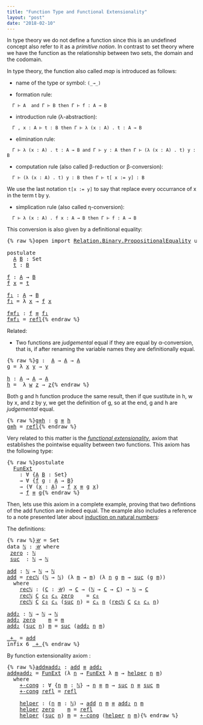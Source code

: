 ```yaml
---
title: "Function Type and Functional Extensionality"
layout: "post"
date: "2018-02-10"
---
```



In type theory we do not define a function since this is an undefined concept also
refer to it as a *primitive notion*. In contrast to set theory where we have
the function as the relationship between two sets, the domain
and the codomain.

In type theory, the function also called *map* is introduced as follows:

+ name of the type or symbol: `(_→_)`

+ formation rule:

```
  Γ ⊢ A  and Γ ⊢ B then Γ ⊢ f : A → B
```

+ introduction rule (λ-abstraction):
```
  Γ , x : A ⊢ t : B then Γ ⊢ λ (x : A) . t : A → B
```

+ elimination rule:
```
  Γ ⊢ λ (x : A) . t : A → B and Γ ⊢ y : A then Γ ⊢ (λ (x : A) . t) y : B
```

+ computation rule (also called β-reduction or β-conversion):
```
  Γ ⊢ (λ (x : A) . t) y : B then Γ ⊢ t[ x := y] : B
```
  We use the last notation `t[x := y]` to say that replace every occurrance of
  x in the term t by y.

+ simplication rule (also called η-conversion):
```
  Γ ⊢ λ (x : A) . f x : A → B then Γ ⊢ f : A → B
```
  This conversion is also given by a definitional equality:

<pre class="Agda">{% raw %}<a id="1122" class="Keyword">open</a> <a id="1127" class="Keyword">import</a> <a id="1134" href="https://agda.github.io/agda-stdlib/Relation.Binary.PropositionalEquality.html" class="Module">Relation.Binary.PropositionalEquality</a> <a id="1172" class="Keyword">using</a> <a id="1178" class="Symbol">(</a><a id="1179" href="https://agda.github.io/agda-stdlib/Agda.Builtin.Equality.html#_%E2%89%A1_" class="Datatype Operator">_≡_</a><a id="1182" class="Symbol">;</a> <a id="1184" href="https://agda.github.io/agda-stdlib/Agda.Builtin.Equality.html#_%E2%89%A1_.refl" class="InductiveConstructor">refl</a><a id="1188" class="Symbol">)</a>

<a id="1191" class="Keyword">postulate</a>
  <a id="A" href="{% endraw %}{% link _posts/2018-02-10-functions-in-type-theory.md %}{% raw %}#A" class="Postulate">A</a> <a id="B" href="{% endraw %}{% link _posts/2018-02-10-functions-in-type-theory.md %}{% raw %}#B" class="Postulate">B</a> <a id="1207" class="Symbol">:</a> <a id="1209" class="PrimitiveType">Set</a>
  <a id="t" href="{% endraw %}{% link _posts/2018-02-10-functions-in-type-theory.md %}{% raw %}#t" class="Postulate">t</a> <a id="1217" class="Symbol">:</a> <a id="1219" href="{% endraw %}{% link _posts/2018-02-10-functions-in-type-theory.md %}{% raw %}#B" class="Postulate">B</a>

<a id="f" href="{% endraw %}{% link _posts/2018-02-10-functions-in-type-theory.md %}{% raw %}#f" class="Function">f</a> <a id="1224" class="Symbol">:</a> <a id="1226" href="{% endraw %}{% link _posts/2018-02-10-functions-in-type-theory.md %}{% raw %}#A" class="Postulate">A</a> <a id="1228" class="Symbol">→</a> <a id="1230" href="{% endraw %}{% link _posts/2018-02-10-functions-in-type-theory.md %}{% raw %}#B" class="Postulate">B</a>
<a id="1232" href="{% endraw %}{% link _posts/2018-02-10-functions-in-type-theory.md %}{% raw %}#f" class="Function">f</a> <a id="1234" href="{% endraw %}{% link _posts/2018-02-10-functions-in-type-theory.md %}{% raw %}#1234" class="Bound">x</a> <a id="1236" class="Symbol">=</a> <a id="1238" href="{% endraw %}{% link _posts/2018-02-10-functions-in-type-theory.md %}{% raw %}#t" class="Postulate">t</a>

<a id="f₁" href="{% endraw %}{% link _posts/2018-02-10-functions-in-type-theory.md %}{% raw %}#f%E2%82%81" class="Function">f₁</a> <a id="1244" class="Symbol">:</a> <a id="1246" href="{% endraw %}{% link _posts/2018-02-10-functions-in-type-theory.md %}{% raw %}#A" class="Postulate">A</a> <a id="1248" class="Symbol">→</a> <a id="1250" href="{% endraw %}{% link _posts/2018-02-10-functions-in-type-theory.md %}{% raw %}#B" class="Postulate">B</a>
<a id="1252" href="{% endraw %}{% link _posts/2018-02-10-functions-in-type-theory.md %}{% raw %}#f%E2%82%81" class="Function">f₁</a> <a id="1255" class="Symbol">=</a> <a id="1257" class="Symbol">λ</a> <a id="1259" href="{% endraw %}{% link _posts/2018-02-10-functions-in-type-theory.md %}{% raw %}#1259" class="Bound">x</a> <a id="1261" class="Symbol">→</a> <a id="1263" href="{% endraw %}{% link _posts/2018-02-10-functions-in-type-theory.md %}{% raw %}#f" class="Function">f</a> <a id="1265" href="{% endraw %}{% link _posts/2018-02-10-functions-in-type-theory.md %}{% raw %}#1259" class="Bound">x</a>

<a id="f≡f₁" href="{% endraw %}{% link _posts/2018-02-10-functions-in-type-theory.md %}{% raw %}#f%E2%89%A1f%E2%82%81" class="Function">f≡f₁</a> <a id="1273" class="Symbol">:</a> <a id="1275" href="{% endraw %}{% link _posts/2018-02-10-functions-in-type-theory.md %}{% raw %}#f" class="Function">f</a> <a id="1277" href="https://agda.github.io/agda-stdlib/Agda.Builtin.Equality.html#_%E2%89%A1_" class="Datatype Operator">≡</a> <a id="1279" href="{% endraw %}{% link _posts/2018-02-10-functions-in-type-theory.md %}{% raw %}#f%E2%82%81" class="Function">f₁</a>
<a id="1282" href="{% endraw %}{% link _posts/2018-02-10-functions-in-type-theory.md %}{% raw %}#f%E2%89%A1f%E2%82%81" class="Function">f≡f₁</a> <a id="1287" class="Symbol">=</a> <a id="1289" href="https://agda.github.io/agda-stdlib/Agda.Builtin.Equality.html#_%E2%89%A1_.refl" class="InductiveConstructor">refl</a>{% endraw %}</pre>

Related:


+ Two functions are *judgemental* equal if they are equal by α-conversion,
that is, if after renaming the variable names they are definitionally equal.

<pre class="Agda">{% raw %}<a id="g" href="{% endraw %}{% link _posts/2018-02-10-functions-in-type-theory.md %}{% raw %}#g" class="Function">g</a> <a id="1485" class="Symbol">:</a>  <a id="1488" href="{% endraw %}{% link _posts/2018-02-10-functions-in-type-theory.md %}{% raw %}#A" class="Postulate">A</a> <a id="1490" class="Symbol">→</a> <a id="1492" href="{% endraw %}{% link _posts/2018-02-10-functions-in-type-theory.md %}{% raw %}#A" class="Postulate">A</a> <a id="1494" class="Symbol">→</a> <a id="1496" href="{% endraw %}{% link _posts/2018-02-10-functions-in-type-theory.md %}{% raw %}#A" class="Postulate">A</a>
<a id="1498" href="{% endraw %}{% link _posts/2018-02-10-functions-in-type-theory.md %}{% raw %}#g" class="Function">g</a> <a id="1500" class="Symbol">=</a> <a id="1502" class="Symbol">λ</a> <a id="1504" href="{% endraw %}{% link _posts/2018-02-10-functions-in-type-theory.md %}{% raw %}#1504" class="Bound">x</a> <a id="1506" href="{% endraw %}{% link _posts/2018-02-10-functions-in-type-theory.md %}{% raw %}#1506" class="Bound">y</a> <a id="1508" class="Symbol">→</a> <a id="1510" href="{% endraw %}{% link _posts/2018-02-10-functions-in-type-theory.md %}{% raw %}#1506" class="Bound">y</a>

<a id="h" href="{% endraw %}{% link _posts/2018-02-10-functions-in-type-theory.md %}{% raw %}#h" class="Function">h</a> <a id="1515" class="Symbol">:</a> <a id="1517" href="{% endraw %}{% link _posts/2018-02-10-functions-in-type-theory.md %}{% raw %}#A" class="Postulate">A</a> <a id="1519" class="Symbol">→</a> <a id="1521" href="{% endraw %}{% link _posts/2018-02-10-functions-in-type-theory.md %}{% raw %}#A" class="Postulate">A</a> <a id="1523" class="Symbol">→</a> <a id="1525" href="{% endraw %}{% link _posts/2018-02-10-functions-in-type-theory.md %}{% raw %}#A" class="Postulate">A</a>
<a id="1527" href="{% endraw %}{% link _posts/2018-02-10-functions-in-type-theory.md %}{% raw %}#h" class="Function">h</a> <a id="1529" class="Symbol">=</a>  <a id="1532" class="Symbol">λ</a> <a id="1534" href="{% endraw %}{% link _posts/2018-02-10-functions-in-type-theory.md %}{% raw %}#1534" class="Bound">w</a> <a id="1536" href="{% endraw %}{% link _posts/2018-02-10-functions-in-type-theory.md %}{% raw %}#1536" class="Bound">z</a> <a id="1538" class="Symbol">→</a> <a id="1540" href="{% endraw %}{% link _posts/2018-02-10-functions-in-type-theory.md %}{% raw %}#1536" class="Bound">z</a>{% endraw %}</pre>

Both g and h function produce the same result, then if que sustitute in h, w by
x, and z by y, we get the definition of g, so at the end, g and h are
*judgemental* equal.

<pre class="Agda">{% raw %}<a id="g≡h" href="{% endraw %}{% link _posts/2018-02-10-functions-in-type-theory.md %}{% raw %}#g%E2%89%A1h" class="Function">g≡h</a> <a id="1743" class="Symbol">:</a> <a id="1745" href="{% endraw %}{% link _posts/2018-02-10-functions-in-type-theory.md %}{% raw %}#g" class="Function">g</a> <a id="1747" href="https://agda.github.io/agda-stdlib/Agda.Builtin.Equality.html#_%E2%89%A1_" class="Datatype Operator">≡</a> <a id="1749" href="{% endraw %}{% link _posts/2018-02-10-functions-in-type-theory.md %}{% raw %}#h" class="Function">h</a>
<a id="1751" href="{% endraw %}{% link _posts/2018-02-10-functions-in-type-theory.md %}{% raw %}#g%E2%89%A1h" class="Function">g≡h</a> <a id="1755" class="Symbol">=</a> <a id="1757" href="https://agda.github.io/agda-stdlib/Agda.Builtin.Equality.html#_%E2%89%A1_.refl" class="InductiveConstructor">refl</a>{% endraw %}</pre>

Very related to this matter is the [*functional extensionality*](https://ncatlab.org/nlab/show/function+extensionality),
axiom that establishes the pointwise equality between two functions.
This axiom has the following type:

<pre class="Agda">{% raw %}<a id="2013" class="Keyword">postulate</a>
  <a id="FunExt" href="{% endraw %}{% link _posts/2018-02-10-functions-in-type-theory.md %}{% raw %}#FunExt" class="Postulate">FunExt</a>
    <a id="2036" class="Symbol">:</a> <a id="2038" class="Symbol">∀</a> <a id="2040" class="Symbol">{</a><a id="2041" href="{% endraw %}{% link _posts/2018-02-10-functions-in-type-theory.md %}{% raw %}#2041" class="Bound">A</a> <a id="2043" href="{% endraw %}{% link _posts/2018-02-10-functions-in-type-theory.md %}{% raw %}#2043" class="Bound">B</a> <a id="2045" class="Symbol">:</a> <a id="2047" class="PrimitiveType">Set</a><a id="2050" class="Symbol">}</a>
    <a id="2056" class="Symbol">→</a> <a id="2058" class="Symbol">∀</a> <a id="2060" class="Symbol">{</a><a id="2061" href="{% endraw %}{% link _posts/2018-02-10-functions-in-type-theory.md %}{% raw %}#2061" class="Bound">f</a> <a id="2063" href="{% endraw %}{% link _posts/2018-02-10-functions-in-type-theory.md %}{% raw %}#2063" class="Bound">g</a> <a id="2065" class="Symbol">:</a> <a id="2067" href="{% endraw %}{% link _posts/2018-02-10-functions-in-type-theory.md %}{% raw %}#2041" class="Bound">A</a> <a id="2069" class="Symbol">→</a> <a id="2071" href="{% endraw %}{% link _posts/2018-02-10-functions-in-type-theory.md %}{% raw %}#2043" class="Bound">B</a><a id="2072" class="Symbol">}</a>
    <a id="2078" class="Symbol">→</a> <a id="2080" class="Symbol">(∀</a> <a id="2083" class="Symbol">(</a><a id="2084" href="{% endraw %}{% link _posts/2018-02-10-functions-in-type-theory.md %}{% raw %}#2084" class="Bound">x</a> <a id="2086" class="Symbol">:</a> <a id="2088" href="{% endraw %}{% link _posts/2018-02-10-functions-in-type-theory.md %}{% raw %}#2041" class="Bound">A</a><a id="2089" class="Symbol">)</a> <a id="2091" class="Symbol">→</a> <a id="2093" href="{% endraw %}{% link _posts/2018-02-10-functions-in-type-theory.md %}{% raw %}#2061" class="Bound">f</a> <a id="2095" href="{% endraw %}{% link _posts/2018-02-10-functions-in-type-theory.md %}{% raw %}#2084" class="Bound">x</a> <a id="2097" href="https://agda.github.io/agda-stdlib/Agda.Builtin.Equality.html#_%E2%89%A1_" class="Datatype Operator">≡</a> <a id="2099" href="{% endraw %}{% link _posts/2018-02-10-functions-in-type-theory.md %}{% raw %}#2063" class="Bound">g</a> <a id="2101" href="{% endraw %}{% link _posts/2018-02-10-functions-in-type-theory.md %}{% raw %}#2084" class="Bound">x</a><a id="2102" class="Symbol">)</a>
    <a id="2108" class="Symbol">→</a> <a id="2110" href="{% endraw %}{% link _posts/2018-02-10-functions-in-type-theory.md %}{% raw %}#2061" class="Bound">f</a> <a id="2112" href="https://agda.github.io/agda-stdlib/Agda.Builtin.Equality.html#_%E2%89%A1_" class="Datatype Operator">≡</a> <a id="2114" href="{% endraw %}{% link _posts/2018-02-10-functions-in-type-theory.md %}{% raw %}#2063" class="Bound">g</a>{% endraw %}</pre>

Then, lets use this axiom in a complete example, proving that two defintions
of the add function are indeed equal. The example also includes a reference
to a note presented later about [induction on natural numbers](https://jonaprieto.github.io/2018/02/14/induction-on-identity-types/):

The definitions:

<pre class="Agda">{% raw %}<a id="𝒰" href="{% endraw %}{% link _posts/2018-02-10-functions-in-type-theory.md %}{% raw %}#%F0%9D%92%B0" class="Function">𝒰</a> <a id="2449" class="Symbol">=</a> <a id="2451" class="PrimitiveType">Set</a>
<a id="2455" class="Keyword">data</a> <a id="ℕ" href="{% endraw %}{% link _posts/2018-02-10-functions-in-type-theory.md %}{% raw %}#%E2%84%95" class="Datatype">ℕ</a> <a id="2462" class="Symbol">:</a> <a id="2464" href="{% endraw %}{% link _posts/2018-02-10-functions-in-type-theory.md %}{% raw %}#%F0%9D%92%B0" class="Function">𝒰</a> <a id="2466" class="Keyword">where</a>
 <a id="ℕ.zero" href="{% endraw %}{% link _posts/2018-02-10-functions-in-type-theory.md %}{% raw %}#%E2%84%95.zero" class="InductiveConstructor">zero</a> <a id="2478" class="Symbol">:</a> <a id="2480" href="{% endraw %}{% link _posts/2018-02-10-functions-in-type-theory.md %}{% raw %}#%E2%84%95" class="Datatype">ℕ</a>
 <a id="ℕ.suc" href="{% endraw %}{% link _posts/2018-02-10-functions-in-type-theory.md %}{% raw %}#%E2%84%95.suc" class="InductiveConstructor">suc</a>  <a id="2488" class="Symbol">:</a> <a id="2490" href="{% endraw %}{% link _posts/2018-02-10-functions-in-type-theory.md %}{% raw %}#%E2%84%95" class="Datatype">ℕ</a> <a id="2492" class="Symbol">→</a> <a id="2494" href="{% endraw %}{% link _posts/2018-02-10-functions-in-type-theory.md %}{% raw %}#%E2%84%95" class="Datatype">ℕ</a>

<a id="add" href="{% endraw %}{% link _posts/2018-02-10-functions-in-type-theory.md %}{% raw %}#add" class="Function">add</a> <a id="2501" class="Symbol">:</a> <a id="2503" href="{% endraw %}{% link _posts/2018-02-10-functions-in-type-theory.md %}{% raw %}#%E2%84%95" class="Datatype">ℕ</a> <a id="2505" class="Symbol">→</a> <a id="2507" href="{% endraw %}{% link _posts/2018-02-10-functions-in-type-theory.md %}{% raw %}#%E2%84%95" class="Datatype">ℕ</a> <a id="2509" class="Symbol">→</a> <a id="2511" href="{% endraw %}{% link _posts/2018-02-10-functions-in-type-theory.md %}{% raw %}#%E2%84%95" class="Datatype">ℕ</a>
<a id="2513" href="{% endraw %}{% link _posts/2018-02-10-functions-in-type-theory.md %}{% raw %}#add" class="Function">add</a> <a id="2517" class="Symbol">=</a> <a id="2519" href="{% endraw %}{% link _posts/2018-02-10-functions-in-type-theory.md %}{% raw %}#2576" class="Function">recℕ</a> <a id="2524" class="Symbol">(</a><a id="2525" href="{% endraw %}{% link _posts/2018-02-10-functions-in-type-theory.md %}{% raw %}#%E2%84%95" class="Datatype">ℕ</a> <a id="2527" class="Symbol">→</a> <a id="2529" href="{% endraw %}{% link _posts/2018-02-10-functions-in-type-theory.md %}{% raw %}#%E2%84%95" class="Datatype">ℕ</a><a id="2530" class="Symbol">)</a> <a id="2532" class="Symbol">(λ</a> <a id="2535" href="{% endraw %}{% link _posts/2018-02-10-functions-in-type-theory.md %}{% raw %}#2535" class="Bound">m</a> <a id="2537" class="Symbol">→</a> <a id="2539" href="{% endraw %}{% link _posts/2018-02-10-functions-in-type-theory.md %}{% raw %}#2535" class="Bound">m</a><a id="2540" class="Symbol">)</a> <a id="2542" class="Symbol">(λ</a> <a id="2545" href="{% endraw %}{% link _posts/2018-02-10-functions-in-type-theory.md %}{% raw %}#2545" class="Bound">n</a> <a id="2547" href="{% endraw %}{% link _posts/2018-02-10-functions-in-type-theory.md %}{% raw %}#2547" class="Bound">g</a> <a id="2549" href="{% endraw %}{% link _posts/2018-02-10-functions-in-type-theory.md %}{% raw %}#2549" class="Bound">m</a> <a id="2551" class="Symbol">→</a> <a id="2553" href="{% endraw %}{% link _posts/2018-02-10-functions-in-type-theory.md %}{% raw %}#%E2%84%95.suc" class="InductiveConstructor">suc</a> <a id="2557" class="Symbol">(</a><a id="2558" href="{% endraw %}{% link _posts/2018-02-10-functions-in-type-theory.md %}{% raw %}#2547" class="Bound">g</a> <a id="2560" href="{% endraw %}{% link _posts/2018-02-10-functions-in-type-theory.md %}{% raw %}#2549" class="Bound">m</a><a id="2561" class="Symbol">))</a>
  <a id="2566" class="Keyword">where</a>
    <a id="2576" href="{% endraw %}{% link _posts/2018-02-10-functions-in-type-theory.md %}{% raw %}#2576" class="Function">recℕ</a> <a id="2581" class="Symbol">:</a> <a id="2583" class="Symbol">(</a><a id="2584" href="{% endraw %}{% link _posts/2018-02-10-functions-in-type-theory.md %}{% raw %}#2584" class="Bound">C</a> <a id="2586" class="Symbol">:</a> <a id="2588" href="{% endraw %}{% link _posts/2018-02-10-functions-in-type-theory.md %}{% raw %}#%F0%9D%92%B0" class="Function">𝒰</a><a id="2589" class="Symbol">)</a> <a id="2591" class="Symbol">→</a> <a id="2593" href="{% endraw %}{% link _posts/2018-02-10-functions-in-type-theory.md %}{% raw %}#2584" class="Bound">C</a> <a id="2595" class="Symbol">→</a> <a id="2597" class="Symbol">(</a><a id="2598" href="{% endraw %}{% link _posts/2018-02-10-functions-in-type-theory.md %}{% raw %}#%E2%84%95" class="Datatype">ℕ</a> <a id="2600" class="Symbol">→</a> <a id="2602" href="{% endraw %}{% link _posts/2018-02-10-functions-in-type-theory.md %}{% raw %}#2584" class="Bound">C</a> <a id="2604" class="Symbol">→</a> <a id="2606" href="{% endraw %}{% link _posts/2018-02-10-functions-in-type-theory.md %}{% raw %}#2584" class="Bound">C</a><a id="2607" class="Symbol">)</a> <a id="2609" class="Symbol">→</a> <a id="2611" href="{% endraw %}{% link _posts/2018-02-10-functions-in-type-theory.md %}{% raw %}#%E2%84%95" class="Datatype">ℕ</a> <a id="2613" class="Symbol">→</a> <a id="2615" href="{% endraw %}{% link _posts/2018-02-10-functions-in-type-theory.md %}{% raw %}#2584" class="Bound">C</a>
    <a id="2621" href="{% endraw %}{% link _posts/2018-02-10-functions-in-type-theory.md %}{% raw %}#2576" class="Function">recℕ</a> <a id="2626" href="{% endraw %}{% link _posts/2018-02-10-functions-in-type-theory.md %}{% raw %}#2626" class="Bound">C</a> <a id="2628" href="{% endraw %}{% link _posts/2018-02-10-functions-in-type-theory.md %}{% raw %}#2628" class="Bound">c₀</a> <a id="2631" href="{% endraw %}{% link _posts/2018-02-10-functions-in-type-theory.md %}{% raw %}#2631" class="Bound">cₛ</a> <a id="2634" href="{% endraw %}{% link _posts/2018-02-10-functions-in-type-theory.md %}{% raw %}#%E2%84%95.zero" class="InductiveConstructor">zero</a>    <a id="2642" class="Symbol">=</a> <a id="2644" href="{% endraw %}{% link _posts/2018-02-10-functions-in-type-theory.md %}{% raw %}#2628" class="Bound">c₀</a>
    <a id="2651" href="{% endraw %}{% link _posts/2018-02-10-functions-in-type-theory.md %}{% raw %}#2576" class="Function">recℕ</a> <a id="2656" href="{% endraw %}{% link _posts/2018-02-10-functions-in-type-theory.md %}{% raw %}#2656" class="Bound">C</a> <a id="2658" href="{% endraw %}{% link _posts/2018-02-10-functions-in-type-theory.md %}{% raw %}#2658" class="Bound">c₀</a> <a id="2661" href="{% endraw %}{% link _posts/2018-02-10-functions-in-type-theory.md %}{% raw %}#2661" class="Bound">cₛ</a> <a id="2664" class="Symbol">(</a><a id="2665" href="{% endraw %}{% link _posts/2018-02-10-functions-in-type-theory.md %}{% raw %}#%E2%84%95.suc" class="InductiveConstructor">suc</a> <a id="2669" href="{% endraw %}{% link _posts/2018-02-10-functions-in-type-theory.md %}{% raw %}#2669" class="Bound">n</a><a id="2670" class="Symbol">)</a> <a id="2672" class="Symbol">=</a> <a id="2674" href="{% endraw %}{% link _posts/2018-02-10-functions-in-type-theory.md %}{% raw %}#2661" class="Bound">cₛ</a> <a id="2677" href="{% endraw %}{% link _posts/2018-02-10-functions-in-type-theory.md %}{% raw %}#2669" class="Bound">n</a> <a id="2679" class="Symbol">(</a><a id="2680" href="{% endraw %}{% link _posts/2018-02-10-functions-in-type-theory.md %}{% raw %}#2576" class="Function">recℕ</a> <a id="2685" href="{% endraw %}{% link _posts/2018-02-10-functions-in-type-theory.md %}{% raw %}#2656" class="Bound">C</a> <a id="2687" href="{% endraw %}{% link _posts/2018-02-10-functions-in-type-theory.md %}{% raw %}#2658" class="Bound">c₀</a> <a id="2690" href="{% endraw %}{% link _posts/2018-02-10-functions-in-type-theory.md %}{% raw %}#2661" class="Bound">cₛ</a> <a id="2693" href="{% endraw %}{% link _posts/2018-02-10-functions-in-type-theory.md %}{% raw %}#2669" class="Bound">n</a><a id="2694" class="Symbol">)</a>

<a id="add₂" href="{% endraw %}{% link _posts/2018-02-10-functions-in-type-theory.md %}{% raw %}#add%E2%82%82" class="Function">add₂</a> <a id="2702" class="Symbol">:</a> <a id="2704" href="{% endraw %}{% link _posts/2018-02-10-functions-in-type-theory.md %}{% raw %}#%E2%84%95" class="Datatype">ℕ</a> <a id="2706" class="Symbol">→</a> <a id="2708" href="{% endraw %}{% link _posts/2018-02-10-functions-in-type-theory.md %}{% raw %}#%E2%84%95" class="Datatype">ℕ</a> <a id="2710" class="Symbol">→</a> <a id="2712" href="{% endraw %}{% link _posts/2018-02-10-functions-in-type-theory.md %}{% raw %}#%E2%84%95" class="Datatype">ℕ</a>
<a id="2714" href="{% endraw %}{% link _posts/2018-02-10-functions-in-type-theory.md %}{% raw %}#add%E2%82%82" class="Function">add₂</a> <a id="2719" href="{% endraw %}{% link _posts/2018-02-10-functions-in-type-theory.md %}{% raw %}#%E2%84%95.zero" class="InductiveConstructor">zero</a>    <a id="2727" href="{% endraw %}{% link _posts/2018-02-10-functions-in-type-theory.md %}{% raw %}#2727" class="Bound">m</a> <a id="2729" class="Symbol">=</a> <a id="2731" href="{% endraw %}{% link _posts/2018-02-10-functions-in-type-theory.md %}{% raw %}#2727" class="Bound">m</a>
<a id="2733" href="{% endraw %}{% link _posts/2018-02-10-functions-in-type-theory.md %}{% raw %}#add%E2%82%82" class="Function">add₂</a> <a id="2738" class="Symbol">(</a><a id="2739" href="{% endraw %}{% link _posts/2018-02-10-functions-in-type-theory.md %}{% raw %}#%E2%84%95.suc" class="InductiveConstructor">suc</a> <a id="2743" href="{% endraw %}{% link _posts/2018-02-10-functions-in-type-theory.md %}{% raw %}#2743" class="Bound">n</a><a id="2744" class="Symbol">)</a> <a id="2746" href="{% endraw %}{% link _posts/2018-02-10-functions-in-type-theory.md %}{% raw %}#2746" class="Bound">m</a> <a id="2748" class="Symbol">=</a> <a id="2750" href="{% endraw %}{% link _posts/2018-02-10-functions-in-type-theory.md %}{% raw %}#%E2%84%95.suc" class="InductiveConstructor">suc</a> <a id="2754" class="Symbol">(</a><a id="2755" href="{% endraw %}{% link _posts/2018-02-10-functions-in-type-theory.md %}{% raw %}#add%E2%82%82" class="Function">add₂</a> <a id="2760" href="{% endraw %}{% link _posts/2018-02-10-functions-in-type-theory.md %}{% raw %}#2743" class="Bound">n</a> <a id="2762" href="{% endraw %}{% link _posts/2018-02-10-functions-in-type-theory.md %}{% raw %}#2746" class="Bound">m</a><a id="2763" class="Symbol">)</a>

<a id="_+_" href="{% endraw %}{% link _posts/2018-02-10-functions-in-type-theory.md %}{% raw %}#_%2B_" class="Function Operator">_+_</a> <a id="2770" class="Symbol">=</a> <a id="2772" href="{% endraw %}{% link _posts/2018-02-10-functions-in-type-theory.md %}{% raw %}#add" class="Function">add</a>
<a id="2776" class="Keyword">infix</a> <a id="2782" class="Number">6</a> <a id="2784" href="{% endraw %}{% link _posts/2018-02-10-functions-in-type-theory.md %}{% raw %}#_%2B_" class="Function Operator">_+_</a>{% endraw %}</pre>

By function extensionality axiom :

<pre class="Agda">{% raw %}<a id="add≡add₂" href="{% endraw %}{% link _posts/2018-02-10-functions-in-type-theory.md %}{% raw %}#add%E2%89%A1add%E2%82%82" class="Function">add≡add₂</a> <a id="2858" class="Symbol">:</a> <a id="2860" href="{% endraw %}{% link _posts/2018-02-10-functions-in-type-theory.md %}{% raw %}#add" class="Function">add</a> <a id="2864" href="https://agda.github.io/agda-stdlib/Agda.Builtin.Equality.html#_%E2%89%A1_" class="Datatype Operator">≡</a> <a id="2866" href="{% endraw %}{% link _posts/2018-02-10-functions-in-type-theory.md %}{% raw %}#add%E2%82%82" class="Function">add₂</a>
<a id="2871" href="{% endraw %}{% link _posts/2018-02-10-functions-in-type-theory.md %}{% raw %}#add%E2%89%A1add%E2%82%82" class="Function">add≡add₂</a> <a id="2880" class="Symbol">=</a> <a id="2882" href="{% endraw %}{% link _posts/2018-02-10-functions-in-type-theory.md %}{% raw %}#FunExt" class="Postulate">FunExt</a> <a id="2889" class="Symbol">(λ</a> <a id="2892" href="{% endraw %}{% link _posts/2018-02-10-functions-in-type-theory.md %}{% raw %}#2892" class="Bound">n</a> <a id="2894" class="Symbol">→</a> <a id="2896" href="{% endraw %}{% link _posts/2018-02-10-functions-in-type-theory.md %}{% raw %}#FunExt" class="Postulate">FunExt</a> <a id="2903" class="Symbol">λ</a> <a id="2905" href="{% endraw %}{% link _posts/2018-02-10-functions-in-type-theory.md %}{% raw %}#2905" class="Bound">m</a> <a id="2907" class="Symbol">→</a> <a id="2909" href="{% endraw %}{% link _posts/2018-02-10-functions-in-type-theory.md %}{% raw %}#3006" class="Function">helper</a> <a id="2916" href="{% endraw %}{% link _posts/2018-02-10-functions-in-type-theory.md %}{% raw %}#2892" class="Bound">n</a> <a id="2918" href="{% endraw %}{% link _posts/2018-02-10-functions-in-type-theory.md %}{% raw %}#2905" class="Bound">m</a><a id="2919" class="Symbol">)</a>
  <a id="2923" class="Keyword">where</a>
    <a id="2933" href="{% endraw %}{% link _posts/2018-02-10-functions-in-type-theory.md %}{% raw %}#2933" class="Function">+-cong</a> <a id="2940" class="Symbol">:</a> <a id="2942" class="Symbol">∀</a> <a id="2944" class="Symbol">{</a><a id="2945" href="{% endraw %}{% link _posts/2018-02-10-functions-in-type-theory.md %}{% raw %}#2945" class="Bound">n</a> <a id="2947" href="{% endraw %}{% link _posts/2018-02-10-functions-in-type-theory.md %}{% raw %}#2947" class="Bound">m</a> <a id="2949" class="Symbol">:</a> <a id="2951" href="{% endraw %}{% link _posts/2018-02-10-functions-in-type-theory.md %}{% raw %}#%E2%84%95" class="Datatype">ℕ</a><a id="2952" class="Symbol">}</a> <a id="2954" class="Symbol">→</a> <a id="2956" href="{% endraw %}{% link _posts/2018-02-10-functions-in-type-theory.md %}{% raw %}#2945" class="Bound">n</a> <a id="2958" href="https://agda.github.io/agda-stdlib/Agda.Builtin.Equality.html#_%E2%89%A1_" class="Datatype Operator">≡</a> <a id="2960" href="{% endraw %}{% link _posts/2018-02-10-functions-in-type-theory.md %}{% raw %}#2947" class="Bound">m</a> <a id="2962" class="Symbol">→</a> <a id="2964" href="{% endraw %}{% link _posts/2018-02-10-functions-in-type-theory.md %}{% raw %}#%E2%84%95.suc" class="InductiveConstructor">suc</a> <a id="2968" href="{% endraw %}{% link _posts/2018-02-10-functions-in-type-theory.md %}{% raw %}#2945" class="Bound">n</a> <a id="2970" href="https://agda.github.io/agda-stdlib/Agda.Builtin.Equality.html#_%E2%89%A1_" class="Datatype Operator">≡</a> <a id="2972" href="{% endraw %}{% link _posts/2018-02-10-functions-in-type-theory.md %}{% raw %}#%E2%84%95.suc" class="InductiveConstructor">suc</a> <a id="2976" href="{% endraw %}{% link _posts/2018-02-10-functions-in-type-theory.md %}{% raw %}#2947" class="Bound">m</a>
    <a id="2982" href="{% endraw %}{% link _posts/2018-02-10-functions-in-type-theory.md %}{% raw %}#2933" class="Function">+-cong</a> <a id="2989" href="https://agda.github.io/agda-stdlib/Agda.Builtin.Equality.html#_%E2%89%A1_.refl" class="InductiveConstructor">refl</a> <a id="2994" class="Symbol">=</a> <a id="2996" href="https://agda.github.io/agda-stdlib/Agda.Builtin.Equality.html#_%E2%89%A1_.refl" class="InductiveConstructor">refl</a>

    <a id="3006" href="{% endraw %}{% link _posts/2018-02-10-functions-in-type-theory.md %}{% raw %}#3006" class="Function">helper</a> <a id="3013" class="Symbol">:</a> <a id="3015" class="Symbol">(</a><a id="3016" href="{% endraw %}{% link _posts/2018-02-10-functions-in-type-theory.md %}{% raw %}#3016" class="Bound">n</a> <a id="3018" href="{% endraw %}{% link _posts/2018-02-10-functions-in-type-theory.md %}{% raw %}#3018" class="Bound">m</a> <a id="3020" class="Symbol">:</a> <a id="3022" href="{% endraw %}{% link _posts/2018-02-10-functions-in-type-theory.md %}{% raw %}#%E2%84%95" class="Datatype">ℕ</a><a id="3023" class="Symbol">)</a> <a id="3025" class="Symbol">→</a> <a id="3027" href="{% endraw %}{% link _posts/2018-02-10-functions-in-type-theory.md %}{% raw %}#add" class="Function">add</a> <a id="3031" href="{% endraw %}{% link _posts/2018-02-10-functions-in-type-theory.md %}{% raw %}#3016" class="Bound">n</a> <a id="3033" href="{% endraw %}{% link _posts/2018-02-10-functions-in-type-theory.md %}{% raw %}#3018" class="Bound">m</a> <a id="3035" href="https://agda.github.io/agda-stdlib/Agda.Builtin.Equality.html#_%E2%89%A1_" class="Datatype Operator">≡</a> <a id="3037" href="{% endraw %}{% link _posts/2018-02-10-functions-in-type-theory.md %}{% raw %}#add%E2%82%82" class="Function">add₂</a> <a id="3042" href="{% endraw %}{% link _posts/2018-02-10-functions-in-type-theory.md %}{% raw %}#3016" class="Bound">n</a> <a id="3044" href="{% endraw %}{% link _posts/2018-02-10-functions-in-type-theory.md %}{% raw %}#3018" class="Bound">m</a>
    <a id="3050" href="{% endraw %}{% link _posts/2018-02-10-functions-in-type-theory.md %}{% raw %}#3006" class="Function">helper</a> <a id="3057" href="{% endraw %}{% link _posts/2018-02-10-functions-in-type-theory.md %}{% raw %}#%E2%84%95.zero" class="InductiveConstructor">zero</a>    <a id="3065" href="{% endraw %}{% link _posts/2018-02-10-functions-in-type-theory.md %}{% raw %}#3065" class="Bound">m</a> <a id="3067" class="Symbol">=</a> <a id="3069" href="https://agda.github.io/agda-stdlib/Agda.Builtin.Equality.html#_%E2%89%A1_.refl" class="InductiveConstructor">refl</a>
    <a id="3078" href="{% endraw %}{% link _posts/2018-02-10-functions-in-type-theory.md %}{% raw %}#3006" class="Function">helper</a> <a id="3085" class="Symbol">(</a><a id="3086" href="{% endraw %}{% link _posts/2018-02-10-functions-in-type-theory.md %}{% raw %}#%E2%84%95.suc" class="InductiveConstructor">suc</a> <a id="3090" href="{% endraw %}{% link _posts/2018-02-10-functions-in-type-theory.md %}{% raw %}#3090" class="Bound">n</a><a id="3091" class="Symbol">)</a> <a id="3093" href="{% endraw %}{% link _posts/2018-02-10-functions-in-type-theory.md %}{% raw %}#3093" class="Bound">m</a> <a id="3095" class="Symbol">=</a> <a id="3097" href="{% endraw %}{% link _posts/2018-02-10-functions-in-type-theory.md %}{% raw %}#2933" class="Function">+-cong</a> <a id="3104" class="Symbol">(</a><a id="3105" href="{% endraw %}{% link _posts/2018-02-10-functions-in-type-theory.md %}{% raw %}#3006" class="Function">helper</a> <a id="3112" href="{% endraw %}{% link _posts/2018-02-10-functions-in-type-theory.md %}{% raw %}#3090" class="Bound">n</a> <a id="3114" href="{% endraw %}{% link _posts/2018-02-10-functions-in-type-theory.md %}{% raw %}#3093" class="Bound">m</a><a id="3115" class="Symbol">)</a>{% endraw %}</pre>
